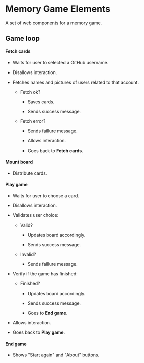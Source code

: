 # Memory Game Elements

A set of web components for a memory game.


## Game loop

#### Fetch cards

* Waits for user to selected a GitHub username.

* Disallows interaction.

* Fetches names and pictures of users related to that account.

  * Fetch ok?

    * Saves cards.

    * Sends success message.

  * Fetch error?

    * Sends faillure message.

    * Allows interaction.
  
    * Goes back to **Fetch cards**.

#### Mount board

* Distribute cards.

#### Play game

* Waits for user to choose a card.

* Disallows interaction.

* Validates user choice:

  * Valid?

    * Updates board accordingly.

    * Sends success message.

  * Invalid?

    * Sends faillure message.

* Verify if the game has finished:

  * Finished?

    * Updates board accordingly.

    * Sends success message.

    * Goes to **End game**.

* Allows interaction.

* Goes back to **Play game**.

#### End game

* Shows "Start again" and "About" buttons.
